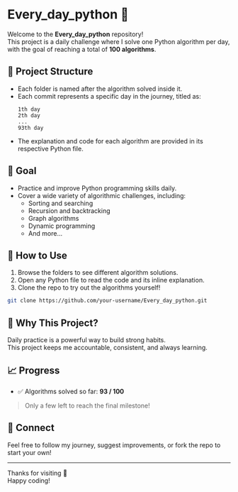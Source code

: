 
# Every_day_python 🐍

Welcome to the **Every_day_python** repository!  
This project is a daily challenge where I solve one Python algorithm per day, with the goal of reaching a total of **100 algorithms**.

## 📂 Project Structure

- Each folder is named after the algorithm solved inside it.
- Each commit represents a specific day in the journey, titled as:
  ```
  1th day
  2th day
  ...
  93th day
  ```
- The explanation and code for each algorithm are provided in its respective Python file.

## 📌 Goal

- Practice and improve Python programming skills daily.
- Cover a wide variety of algorithmic challenges, including:
  - Sorting and searching
  - Recursion and backtracking
  - Graph algorithms
  - Dynamic programming
  - And more...

## 🚀 How to Use

1. Browse the folders to see different algorithm solutions.
2. Open any Python file to read the code and its inline explanation.
3. Clone the repo to try out the algorithms yourself!

```bash
git clone https://github.com/your-username/Every_day_python.git
```

## 🧠 Why This Project?

Daily practice is a powerful way to build strong habits.  
This project keeps me accountable, consistent, and always learning.

## 📈 Progress

- ✅ Algorithms solved so far: **93 / 100**

> Only a few left to reach the final milestone!

## 🔗 Connect

Feel free to follow my journey, suggest improvements, or fork the repo to start your own!

---

Thanks for visiting 💙  
Happy coding!
```
